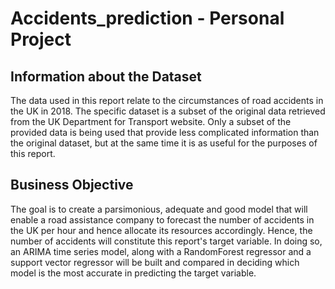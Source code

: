 # Accidents_prediction - Personal Project

## Information about the Dataset
The data used in this report relate to the circumstances of road accidents in the UK in 2018. The specific dataset is a subset of the original data retrieved from the UK Department for Transport website. Only a subset of the provided data is being used that provide less complicated information than the original dataset, but at the same time it is as useful for the purposes of this report.

## Business Objective
The goal is to create a parsimonious, adequate and good model that will enable a road assistance company to forecast the number of accidents in the UK per hour and hence allocate its resources accordingly. Hence, the number of accidents will constitute this report's target variable. In doing so, an ARIMA time series model, along with a RandomForest regressor and a support vector regressor will be built and compared in deciding which model is the most accurate in predicting the target variable.
